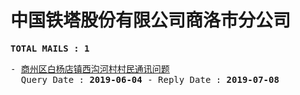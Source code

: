 # 中国铁塔股份有限公司商洛市分公司
<pre><b>TOTAL MAILS : 1</b></pre>
<pre>
- <a href="../../categories/mails/5294.md">商州区白杨店镇西沟河村村民通讯问题</a><br/>  Query Date : <b>2019-06-04</b> - Reply Date : <b>2019-07-08</b>
</pre>
